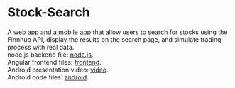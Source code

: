 # Stock-Search
A web app and a mobile app that allow users to search for stocks using the Finnhub API, display the results on the search page, and simulate trading process with real data.
<br>
node.js backend file: [node.js](https://github.com/hedyj-1762108/Stock-Search/blob/main/app.js).
<br>
Angular frontend files: [frontend](https://github.com/hedyj-1762108/Stock-Search/tree/main/frontend).
<br>
Android presentation video: [video](https://github.com/hedyj-1762108/Stock-Search/blob/main/android%20presentation%20video.mp4).
<br>
Android code files: [android](https://github.com/hedyj-1762108/Stock-Search/tree/main/android%20code).
